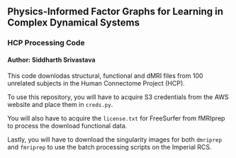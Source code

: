 ## Physics-Informed Factor Graphs for Learning in Complex Dynamical Systems
### HCP Processing Code
#### Author: Siddharth Srivastava

This code downlodas structural, functional and dMRI files from 100 unrelated subjects in the Human Connectome Project (HCP). 

To use this repository, you will have to acquire S3 credentials from the AWS website and place them in `creds.py`. 

You will also have to acquire the `license.txt` for FreeSurfer from fMRIprep to process the download functional data. 

Lastly, you will have to download the singularity images for both `dmriprep` and `fmriprep` to use the batch processing scripts on the Imperial RCS. 